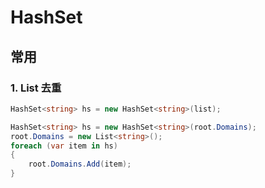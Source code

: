 # HashSet

## 常用

### 1. List 去重

```c#
HashSet<string> hs = new HashSet<string>(list);

HashSet<string> hs = new HashSet<string>(root.Domains);
root.Domains = new List<string>();
foreach (var item in hs)
{
    root.Domains.Add(item);
}
```
